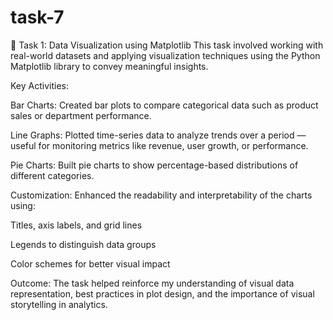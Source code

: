 # task-7
🔹 Task 1: Data Visualization using Matplotlib
This task involved working with real-world datasets and applying visualization techniques using the Python Matplotlib library to convey meaningful insights.

Key Activities:

Bar Charts: Created bar plots to compare categorical data such as product sales or department performance.

Line Graphs: Plotted time-series data to analyze trends over a period — useful for monitoring metrics like revenue, user growth, or performance.

Pie Charts: Built pie charts to show percentage-based distributions of different categories.

Customization: Enhanced the readability and interpretability of the charts using:

Titles, axis labels, and grid lines

Legends to distinguish data groups

Color schemes for better visual impact

Outcome:
The task helped reinforce my understanding of visual data representation, best practices in plot design, and the importance of visual storytelling in analytics.

